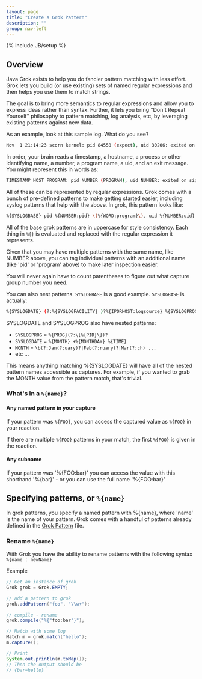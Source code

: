 ```yaml
---
layout: page
title: "Create a Grok Pattern"
description: ""
group: nav-left
---
```

{% include JB/setup %}

## Overview
Java Grok exists to help you do fancier pattern matching with less effort. Grok lets you build (or use existing) sets of named regular expressions and then helps you use them to match strings.

The goal is to bring more semantics to regular expressions and allow you to express ideas rather than syntax. Further, it lets you bring "Don't Repeat Yourself" philosophy to pattern matching, log analysis, etc, by leveraging existing patterns against new data.

As an example, look at this sample log. What do you see?

```bash
Nov  1 21:14:23 scorn kernel: pid 84558 (expect), uid 30206: exited on signal 3
```

In order, your brain reads a timestamp, a hostname, a process or other identifying name, a number, a program name, a uid, and an exit message. You might represent this in words as:

```bash
TIMESTAMP HOST PROGRAM: pid NUMBER (PROGRAM), uid NUMBER: exited on signal NUMBER
```

All of these can be represented by regular expressions. Grok comes with a bunch of pre-defined patterns to make getting started easier, including syslog patterns that help with the above. In grok, this pattern looks like:

```bash
%{SYSLOGBASE} pid %{NUMBER:pid} \(%{WORD:program}\), uid %{NUMBER:uid}: exited on signal %{NUMBER:signal}
```

All of the base grok patterns are in uppercase for style consistency. Each thing in `%{}` is evaluated and replaced with the regular expression it represents.

Given that you may have multiple patterns with the same name, like NUMBER above, you can tag individual patterns with an additional name (like 'pid' or 'program' above) to make later inspection easier.

You will never again have to count parentheses to figure out what capture group number you need.

You can also nest patterns. `SYSLOGBASE` is a good example. `SYSLOGBASE` is actually:

```bash
%{SYSLOGDATE} (?:%{SYSLOGFACILITY} )?%{IPORHOST:logsource} %{SYSLOGPROG}
```

SYSLOGDATE and SYSLOGPROG also have nested patterns:

 * `SYSLOGPROG` = `%{PROG}(?:\[%{PID}\])?`
 * `SYSLOGDATE` = `%{MONTH} +%{MONTHDAY} %{TIME}`
 * `MONTH` = `\b(?:Jan(?:uary)?|Feb(?:ruary)?|Mar(?:ch) ...`
 * etc ...

This means anything matching %{SYSLOGDATE} will have all of the nested pattern names accessible as captures. For example, if you wanted to grab the MONTH value from the pattern match, that's trivial.

### What's in a `%{name}`?
#### Any named pattern in your capture
If your pattern was `%{FOO}`, you can access the captured value as `%{FOO}` in your reaction.

If there are multiple `%{FOO}` patterns in your match, the first `%{FOO}` is given in the reaction.

#### Any subname
If your pattern was '%{FOO:bar}' you can access the value with this shorthand '%{bar}' - or you can use the full name '%{FOO:bar}'

## Specifying patterns, or `%{name}`
In grok patterns, you specify a named pattern with %{name}, where 'name' is the name of your pattern. Grok comes with a handful of patterns already defined in the [Grok Pattern](https://raw.githubusercontent.com/NFLabs/java-grok/master/patterns/patterns) file.

### Rename ``%{name}``
With Grok you have the ability to rename patterns with the following syntax `%{name : newName}`

Example

```java
// Get an instance of grok
Grok grok = Grok.EMPTY;

// add a pattern to grok
grok.addPattern("foo", "\\w+");

// compile - rename
grok.compile("%{"foo:bar"}");

// Match with some log
Match m = grok.match("hello");
m.capture();

// Print
System.out.println(m.toMap());
// Then the output should be
// {bar=hello}

```